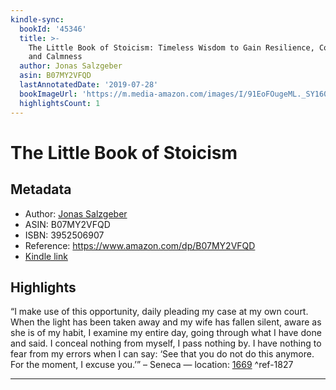 ```yaml
---
kindle-sync:
  bookId: '45346'
  title: >-
    The Little Book of Stoicism: Timeless Wisdom to Gain Resilience, Confidence,
    and Calmness
  author: Jonas Salzgeber
  asin: B07MY2VFQD
  lastAnnotatedDate: '2019-07-28'
  bookImageUrl: 'https://m.media-amazon.com/images/I/91EoFOugeML._SY160.jpg'
  highlightsCount: 1
---
```

# The Little Book of Stoicism
## Metadata
* Author: [Jonas Salzgeber](https://www.amazon.comundefined)
* ASIN: B07MY2VFQD
* ISBN: 3952506907
* Reference: https://www.amazon.com/dp/B07MY2VFQD
* [Kindle link](kindle://book?action=open&asin=B07MY2VFQD)

## Highlights
“I make use of this opportunity, daily pleading my case at my own court. When the light has been taken away and my wife has fallen silent, aware as she is of my habit, I examine my entire day, going through what I have done and said. I conceal nothing from myself, I pass nothing by. I have nothing to fear from my errors when I can say: ‘See that you do not do this anymore. For the moment, I excuse you.’” – Seneca — location: [1669](kindle://book?action=open&asin=B07MY2VFQD&location=1669) ^ref-1827

---
